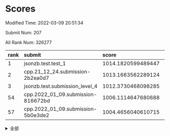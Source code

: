 # Scores

Modified Time: 2022-03-09 20:51:34

Submit Num: 207

All Rank Num: 326277

| rank |               submit               |       score        |       sigma        | pk_num |
| :--- | :--------------------------------- | :----------------- | :----------------- | :----- |
| 1    | jsonzb.test.test_1                 | 1014.1820599489447 | 0.8208318236080979 | 6305   |
| 2    | cpp.21_12_24.submission-2b2ea0d7   | 1013.1663562289124 | 0.8178748870928783 | 6309   |
| 3    | jsonzb.test.submission_level_4     | 1012.3730468098285 | 0.7739714356364364 | 6303   |
| 54   | cpp.2022_01_09.submission-816672bd | 1006.1114647680688 | 0.7171417475597973 | 6299   |
| 57   | cpp.2022_01_09.submission-5b0e3de2 | 1004.4656040610715 | 0.7092344209044171 | 6301   |


<details>
<summary>全部</summary>

| rank |                 submit                 |       score        |       sigma        | pk_num |
| :--- | :------------------------------------- | :----------------- | :----------------- | :----- |
| 1    | jsonzb.test.test_1                     | 1014.1820599489447 | 0.8208318236080979 | 6305   |
| 2    | cpp.21_12_24.submission-2b2ea0d7       | 1013.1663562289124 | 0.8178748870928783 | 6309   |
| 3    | jsonzb.test.submission_level_4         | 1012.3730468098285 | 0.7739714356364364 | 6303   |
| 4    | gobigger.level_3.submission_level_3_33 | 1012.1657351980533 | 0.7893398606985783 | 6307   |
| 5    | gobigger.level_3.submission_level_3_41 | 1011.8335613805958 | 0.748326168566056  | 6305   |
| 6    | gobigger.level_3.submission_level_3_14 | 1011.7392860589513 | 0.7562051524537152 | 6304   |
| 7    | gobigger.level_3.submission_level_3_5  | 1011.3449101540087 | 0.7608118005126331 | 6299   |
| 8    | gobigger.level_3.submission_level_3_28 | 1011.3341596968287 | 0.768143494886165  | 6304   |
| 9    | gobigger.level_3.submission_level_3_11 | 1010.9482471984878 | 0.7521826359668635 | 6302   |
| 10   | gobigger.level_3.submission_level_3_36 | 1010.871578938352  | 0.7529874341193225 | 6301   |
| 11   | gobigger.level_3.submission_level_3_15 | 1010.8069558207337 | 0.7790412446574644 | 6302   |
| 12   | gobigger.level_3.submission_level_3_20 | 1010.5430932571865 | 0.782832607328298  | 6305   |
| 13   | gobigger.level_3.submission_level_3_49 | 1010.5345081222789 | 0.7786845900301607 | 6304   |
| 14   | gobigger.level_3.submission_level_3_46 | 1010.4487230777523 | 0.7620452757029872 | 6305   |
| 15   | gobigger.level_3.submission_level_3_44 | 1010.4459242377322 | 0.7754950009972409 | 6304   |
| 16   | gobigger.level_3.submission_level_3_2  | 1010.4348222033708 | 0.8020618788012132 | 6308   |
| 17   | gobigger.level_3.submission_level_3_24 | 1010.3774670767364 | 0.7474973002163294 | 6304   |
| 18   | gobigger.level_3.submission_level_3_1  | 1010.309541081282  | 0.7797077022646722 | 6296   |
| 19   | gobigger.level_3.submission_level_3_43 | 1010.2153965740512 | 0.741302213550197  | 6307   |
| 20   | gobigger.level_3.submission_level_3_10 | 1010.2088217005243 | 0.7699325463469527 | 6302   |
| 21   | gobigger.level_3.submission_level_3_42 | 1010.2082466113432 | 0.7679128185353149 | 6305   |
| 22   | gobigger.level_3.submission_level_3_27 | 1010.1726910245158 | 0.7445808457115636 | 6308   |
| 23   | gobigger.level_3.submission_level_3_40 | 1010.1451061956908 | 0.7596285085417042 | 6303   |
| 24   | gobigger.level_3.submission_level_3_6  | 1010.0413963523114 | 0.7457947328600463 | 6306   |
| 25   | gobigger.level_3.submission_level_3_37 | 1010.0144925639779 | 0.749681474725074  | 6305   |
| 26   | gobigger.level_3.submission_level_3_48 | 1009.9575046673006 | 0.7496014832448425 | 6306   |
| 27   | gobigger.level_3.submission_level_3_7  | 1009.9266986225945 | 0.7507662299892892 | 6303   |
| 28   | gobigger.level_3.submission_level_3_8  | 1009.9114365253466 | 0.756325247825258  | 6302   |
| 29   | gobigger.level_3.submission_level_3_30 | 1009.895889967946  | 0.7546230039335781 | 6308   |
| 30   | gobigger.level_3.submission_level_3_25 | 1009.8631209958002 | 0.7517928815140092 | 6312   |
| 31   | gobigger.level_3.submission_level_3_16 | 1009.8321162588492 | 0.7411760828851239 | 6299   |
| 32   | gobigger.level_3.submission_level_3_29 | 1009.7648816667598 | 0.7683333873757077 | 6305   |
| 33   | gobigger.level_3.submission_level_3_0  | 1009.6979332868699 | 0.7542108403769645 | 6311   |
| 34   | gobigger.level_3.submission_level_3_9  | 1009.6727360981564 | 0.7265571273820524 | 6304   |
| 35   | gobigger.level_3.submission_level_3_17 | 1009.6502333815429 | 0.7412892195898971 | 6307   |
| 36   | gobigger.level_3.submission_level_3_26 | 1009.500404715829  | 0.7584586368241173 | 6307   |
| 37   | gobigger.level_3.submission_level_3_3  | 1009.3278850979934 | 0.7653141874112125 | 6304   |
| 38   | gobigger.level_3.submission_level_3_21 | 1009.2750660879377 | 0.7388362854601254 | 6304   |
| 39   | gobigger.level_3.submission_level_3_23 | 1009.2392145339612 | 0.7632609236575835 | 6305   |
| 40   | gobigger.level_3.submission_level_3_19 | 1009.1969430415925 | 0.7470269495770235 | 6302   |
| 41   | gobigger.level_3.submission_level_3_13 | 1009.1662841219563 | 0.7364921655039026 | 6303   |
| 42   | gobigger.level_3.submission_level_3_12 | 1009.1618931607873 | 0.7515745418069808 | 6306   |
| 43   | gobigger.level_3.submission_level_3_35 | 1009.1537233125002 | 0.7420042240386802 | 6305   |
| 44   | gobigger.level_3.submission_level_3_22 | 1008.7717175061267 | 0.775832322459029  | 6299   |
| 45   | gobigger.level_3.submission_level_3_32 | 1008.7264046758754 | 0.7506797557678251 | 6309   |
| 46   | gobigger.level_3.submission_level_3_45 | 1008.6756483559207 | 0.7399652788927896 | 6304   |
| 47   | gobigger.level_3.submission_level_3_34 | 1008.6372885645288 | 0.7185088690599566 | 6309   |
| 48   | gobigger.level_3.submission_level_3_39 | 1008.499062489918  | 0.7370526294024509 | 6308   |
| 49   | gobigger.level_3.submission_level_3_47 | 1008.4226807589649 | 0.7457360359870772 | 6310   |
| 50   | gobigger.level_3.submission_level_3_31 | 1008.2020290716194 | 0.75660986138969   | 6308   |
| 51   | gobigger.level_3.submission_level_3_18 | 1008.0691125207737 | 0.74558028753151   | 6306   |
| 52   | gobigger.level_3.submission_level_3_4  | 1007.9582617475902 | 0.7400264194869712 | 6305   |
| 53   | gobigger.level_3.submission_level_3_38 | 1007.826281531307  | 0.7516206077795755 | 6306   |
| 54   | cpp.2022_01_09.submission-816672bd     | 1006.1114647680688 | 0.7171417475597973 | 6299   |
| 55   | gobigger.level_1.submission_level_1_46 | 1005.3352660985249 | 0.7138563294498851 | 6302   |
| 56   | gobigger.level_1.submission_level_1_20 | 1004.7387267971684 | 0.7208977799980134 | 6300   |
| 57   | cpp.2022_01_09.submission-5b0e3de2     | 1004.4656040610715 | 0.7092344209044171 | 6301   |
| 58   | gobigger.level_1.submission_level_1_10 | 1004.3737610245352 | 0.7261010145981752 | 6309   |
| 59   | gobigger.level_1.submission_level_1_49 | 1004.3010656515869 | 0.7164898848652647 | 6311   |
| 60   | gobigger.level_1.submission_level_1_29 | 1004.2466519768226 | 0.7095564840012689 | 6301   |
| 61   | gobigger.level_1.submission_level_1_47 | 1004.2213348832147 | 0.715856526673274  | 6303   |
| 62   | gobigger.level_1.submission_level_1_35 | 1004.1577297756048 | 0.7073264342668685 | 6306   |
| 63   | gobigger.level_1.submission_level_1_28 | 1004.09032974187   | 0.7180362231288462 | 6305   |
| 64   | gobigger.level_1.submission_level_1_27 | 1004.0262031790564 | 0.7244720523769393 | 6305   |
| 65   | gobigger.level_1.submission_level_1_23 | 1003.964861015589  | 0.71351386041675   | 6301   |
| 66   | gobigger.level_1.submission_level_1_12 | 1003.9547027187742 | 0.7082173978166377 | 6300   |
| 67   | gobigger.level_1.submission_level_1_19 | 1003.8854929670871 | 0.7238828635926194 | 6304   |
| 68   | gobigger.level_1.submission_level_1_39 | 1003.8527914080643 | 0.7231560124161182 | 6303   |
| 69   | gobigger.level_1.submission_level_1_1  | 1003.7816869720141 | 0.7161162603667898 | 6307   |
| 70   | gobigger.level_1.submission_level_1_43 | 1003.7597927268    | 0.7088086537249142 | 6299   |
| 71   | gobigger.level_1.submission_level_1_7  | 1003.7501109879641 | 0.7167619737106513 | 6304   |
| 72   | gobigger.level_1.submission_level_1_37 | 1003.6776503820895 | 0.7254102048875765 | 6307   |
| 73   | gobigger.level_1.submission_level_1_18 | 1003.6695456411271 | 0.7247047336405147 | 6308   |
| 74   | gobigger.level_1.submission_level_1_16 | 1003.6532327275537 | 0.7122707026376759 | 6307   |
| 75   | gobigger.level_1.submission_level_1_4  | 1003.5942412019975 | 0.7253467686995326 | 6307   |
| 76   | gobigger.level_1.submission_level_1_38 | 1003.3824838856835 | 0.7178711574759548 | 6303   |
| 77   | gobigger.level_1.submission_level_1_31 | 1003.3570380463068 | 0.7043310034060034 | 6310   |
| 78   | gobigger.level_1.submission_level_1_42 | 1003.3348332688709 | 0.7159565323651591 | 6305   |
| 79   | gobigger.level_1.submission_level_1_13 | 1003.3065463280534 | 0.7094957117021399 | 6301   |
| 80   | gobigger.level_1.submission_level_1_25 | 1003.304184869882  | 0.7144797481944178 | 6308   |
| 81   | gobigger.level_1.submission_level_1_5  | 1003.2081439149318 | 0.7109596144648022 | 6306   |
| 82   | gobigger.level_1.submission_level_1_2  | 1003.1800921184964 | 0.7209216749826417 | 6301   |
| 83   | gobigger.level_1.submission_level_1_0  | 1003.1675396250004 | 0.7108455320021808 | 6302   |
| 84   | gobigger.level_1.submission_level_1_41 | 1003.157336270339  | 0.7172104905534417 | 6306   |
| 85   | gobigger.level_1.submission_level_1_21 | 1003.0806327749547 | 0.7137031215338214 | 6304   |
| 86   | gobigger.level_1.submission_level_1_45 | 1003.054179698919  | 0.7180100000622452 | 6305   |
| 87   | gobigger.level_1.submission_level_1_40 | 1003.0495131381791 | 0.7092590224419666 | 6301   |
| 88   | gobigger.level_1.submission_level_1_24 | 1003.0273827729093 | 0.7289887291852477 | 6303   |
| 89   | gobigger.level_1.submission_level_1_17 | 1003.0011462557025 | 0.7001223042403885 | 6309   |
| 90   | gobigger.level_1.submission_level_1_48 | 1002.9453293241287 | 0.712454575275271  | 6308   |
| 91   | gobigger.level_1.submission_level_1_30 | 1002.9240275699924 | 0.7085434673132952 | 6304   |
| 92   | gobigger.level_1.submission_level_1_36 | 1002.7655038684384 | 0.7081622805017886 | 6303   |
| 93   | gobigger.level_1.submission_level_1_9  | 1002.6542035991592 | 0.7082280272618886 | 6308   |
| 94   | gobigger.level_1.submission_level_1_34 | 1002.569176796813  | 0.7101056329155632 | 6307   |
| 95   | gobigger.level_1.submission_level_1_22 | 1002.5384065279745 | 0.7117816622053668 | 6308   |
| 96   | gobigger.level_1.submission_level_1_6  | 1002.5109490035244 | 0.7128658111730796 | 6308   |
| 97   | gobigger.level_1.submission_level_1_3  | 1002.4629695891322 | 0.702349376697571  | 6306   |
| 98   | gobigger.level_1.submission_level_1_11 | 1002.3049563485064 | 0.7141359373918349 | 6309   |
| 99   | gobigger.level_1.submission_level_1_32 | 1002.2876303384458 | 0.7137727264317552 | 6304   |
| 100  | gobigger.level_1.submission_level_1_44 | 1002.2465207331117 | 0.7044621619059551 | 6307   |
| 101  | gobigger.level_1.submission_level_1_15 | 1002.2386261892626 | 0.7160208826756735 | 6299   |
| 102  | gobigger.level_1.submission_level_1_33 | 1002.1217489992188 | 0.7210512047874174 | 6303   |
| 103  | gobigger.level_1.submission_level_1_8  | 1002.0884503570289 | 0.7073685346975368 | 6306   |
| 104  | gobigger.level_1.submission_level_1_26 | 1001.4775089745644 | 0.7119427845747786 | 6302   |
| 105  | gobigger.level_1.submission_level_1_14 | 1001.451592823593  | 0.7042258205207821 | 6304   |
| 106  | gobigger.random.submission_random_28   | 998.4818279211639  | 0.7074603811322131 | 6306   |
| 107  | gobigger.random.submission_random_29   | 998.0190063257162  | 0.6988929411000111 | 6303   |
| 108  | gobigger.random.submission_random_45   | 997.3016254306516  | 0.7008164556987576 | 6306   |
| 109  | gobigger.random.submission_random_23   | 997.223329933013   | 0.7145611530811604 | 6299   |
| 110  | gobigger.random.submission_random_5    | 997.1822965789484  | 0.717054486802228  | 6309   |
| 111  | gobigger.random.submission_random_39   | 997.1753984222664  | 0.7083526422529829 | 6306   |
| 112  | gobigger.random.submission_random_46   | 997.1345623498347  | 0.7074575214026226 | 6305   |
| 113  | gobigger.random.submission_random_8    | 997.0976544726991  | 0.704049535383035  | 6301   |
| 114  | gobigger.random.submission_random_19   | 996.8934720773017  | 0.7140301149554186 | 6305   |
| 115  | gobigger.random.submission_random_16   | 996.8694071811003  | 0.7070017305091569 | 6312   |
| 116  | gobigger.random.submission_random_12   | 996.7527183882685  | 0.7111331770854111 | 6303   |
| 117  | gobigger.random.submission_random_20   | 996.4847657129103  | 0.7241876353298582 | 6306   |
| 118  | gobigger.random.submission_random_32   | 996.4699168824155  | 0.7090024928651153 | 6307   |
| 119  | gobigger.random.submission_random_27   | 996.4590094052721  | 0.7162974031736477 | 6301   |
| 120  | gobigger.random.submission_random_1    | 996.3747147661488  | 0.7047466378587282 | 6308   |
| 121  | gobigger.random.submission_random_0    | 996.3491166072165  | 0.7118226476823044 | 6306   |
| 122  | gobigger.random.submission_random_4    | 996.3371957109861  | 0.7026586910160272 | 6301   |
| 123  | gobigger.random.submission_random_6    | 996.3072398104658  | 0.7103134883176085 | 6303   |
| 124  | gobigger.random.submission_random_17   | 996.2906819509816  | 0.7191760769874475 | 6307   |
| 125  | gobigger.random.submission_random_36   | 996.264932281003   | 0.7164839207072105 | 6303   |
| 126  | gobigger.random.submission_random_9    | 996.2647329609918  | 0.7157539883114314 | 6306   |
| 127  | gobigger.random.submission_random_25   | 996.2367617935151  | 0.7158876942691835 | 6308   |
| 128  | gobigger.random.submission_random_14   | 996.2005977063311  | 0.7317211502733816 | 6304   |
| 129  | gobigger.random.submission_random_15   | 996.1109002376621  | 0.7211462475280884 | 6307   |
| 130  | gobigger.random.submission_random_11   | 996.0725207971236  | 0.7229584050688317 | 6302   |
| 131  | gobigger.random.submission_random_30   | 996.0620298439393  | 0.7061671863586843 | 6303   |
| 132  | gobigger.random.submission_random_40   | 995.8757237550873  | 0.7055002280722885 | 6306   |
| 133  | gobigger.random.submission_random_18   | 995.8164535940996  | 0.7125960345880924 | 6304   |
| 134  | gobigger.random.submission_random_26   | 995.6663781155985  | 0.7069827153164879 | 6308   |
| 135  | gobigger.random.submission_random_2    | 995.6169957992789  | 0.7073624421005349 | 6306   |
| 136  | gobigger.random.submission_random_13   | 995.5981096397709  | 0.710630468812431  | 6305   |
| 137  | gobigger.random.submission_random_31   | 995.5651443325938  | 0.7261311438935872 | 6304   |
| 138  | gobigger.random.submission_random_34   | 995.5573211476564  | 0.700167680505729  | 6303   |
| 139  | gobigger.random.submission_random_49   | 995.5398384482411  | 0.7039470005825749 | 6302   |
| 140  | gobigger.random.submission_random_7    | 995.5221209203045  | 0.7145814411540734 | 6309   |
| 141  | gobigger.random.submission_random_42   | 995.5193846670292  | 0.7049562919741625 | 6305   |
| 142  | gobigger.random.submission_random_24   | 995.4890427673017  | 0.7183812802147891 | 6299   |
| 143  | gobigger.random.submission_random_35   | 995.4364887559684  | 0.7157780277013773 | 6304   |
| 144  | gobigger.random.submission_random_33   | 995.4030870496326  | 0.713745068632719  | 6302   |
| 145  | gobigger.random.submission_random_10   | 995.3721719099888  | 0.7106466885857954 | 6305   |
| 146  | gobigger.random.submission_random_43   | 995.3581422875184  | 0.7239214318686124 | 6306   |
| 147  | gobigger.random.submission_random_44   | 995.3145240518686  | 0.716016973265875  | 6306   |
| 148  | gobigger.random.submission_random_48   | 995.2977139374688  | 0.7126579206459557 | 6306   |
| 149  | gobigger.random.submission_random_47   | 995.291436320328   | 0.7139580510291483 | 6301   |
| 150  | gobigger.random.submission_random_22   | 995.275603981213   | 0.7032408797794063 | 6306   |
| 151  | gobigger.random.submission_random_38   | 995.2071956577685  | 0.7139503228500516 | 6303   |
| 152  | gobigger.random.submission_random_21   | 995.1988085690397  | 0.7108734703860893 | 6306   |
| 153  | gobigger.random.submission_random_37   | 995.189309467247   | 0.7164732647937088 | 6301   |
| 154  | gobigger.random.submission_random_41   | 995.1471443795099  | 0.6959428089713293 | 6305   |
| 155  | gobigger.random.submission_random_3    | 994.8414622054293  | 0.7306332248642747 | 6305   |
| 156  | gobigger.level_2.submission_level_2_49 | 994.2380618389594  | 0.7400086449997433 | 6304   |
| 157  | gobigger.level_2.submission_level_2_10 | 994.0933462385522  | 0.7332186001376617 | 6302   |
| 158  | gobigger.level_2.submission_level_2_31 | 993.8250357249764  | 0.7130765322140854 | 6304   |
| 159  | gobigger.level_2.submission_level_2_14 | 993.6486673496393  | 0.7308174345327036 | 6308   |
| 160  | gobigger.level_2.submission_level_2_45 | 993.5850406546587  | 0.7360565950767541 | 6306   |
| 161  | gobigger.level_2.submission_level_2_2  | 993.445277544193   | 0.739748194935517  | 6307   |
| 162  | gobigger.level_2.submission_level_2_30 | 993.4337342165356  | 0.7392705831383125 | 6308   |
| 163  | gobigger.level_2.submission_level_2_12 | 993.3437311402863  | 0.7345149457785387 | 6304   |
| 164  | gobigger.level_2.submission_level_2_48 | 993.3203956970244  | 0.7368591796958143 | 6302   |
| 165  | gobigger.level_2.submission_level_2_9  | 993.3154432622104  | 0.7239093073648811 | 6306   |
| 166  | gobigger.level_2.submission_level_2_8  | 993.3059793494248  | 0.7655427310372082 | 6306   |
| 167  | gobigger.level_2.submission_level_2_32 | 993.2626350017442  | 0.7544075812397627 | 6307   |
| 168  | gobigger.level_2.submission_level_2_18 | 993.1015972052568  | 0.728135579696045  | 6309   |
| 169  | gobigger.level_2.submission_level_2_19 | 993.0342070662406  | 0.7259501474201487 | 6299   |
| 170  | gobigger.level_2.submission_level_2_26 | 992.9720290047253  | 0.7401312022779114 | 6306   |
| 171  | gobigger.level_2.submission_level_2_34 | 992.9544159020503  | 0.7329874524074134 | 6311   |
| 172  | gobigger.level_2.submission_level_2_27 | 992.7379590024912  | 0.7492250169585672 | 6304   |
| 173  | gobigger.level_2.submission_level_2_41 | 992.6834514208707  | 0.7302493986715959 | 6303   |
| 174  | gobigger.level_2.submission_level_2_13 | 992.6338617283345  | 0.738041235022065  | 6307   |
| 175  | gobigger.level_2.submission_level_2_21 | 992.5730299259069  | 0.7379369634450257 | 6304   |
| 176  | gobigger.level_2.submission_level_2_43 | 992.5567159882511  | 0.7386697940615297 | 6302   |
| 177  | gobigger.level_2.submission_level_2_44 | 992.5138248495979  | 0.7513441661258565 | 6297   |
| 178  | gobigger.level_2.submission_level_2_22 | 992.3273911336321  | 0.7284493089462446 | 6307   |
| 179  | gobigger.level_2.submission_level_2_3  | 992.258074060374   | 0.7356602237481624 | 6308   |
| 180  | gobigger.level_2.submission_level_2_7  | 992.2468799440045  | 0.7180747932129554 | 6307   |
| 181  | gobigger.level_2.submission_level_2_40 | 992.1427528430514  | 0.7447698732653115 | 6307   |
| 182  | gobigger.level_2.submission_level_2_29 | 992.0951516187515  | 0.7457849422533127 | 6307   |
| 183  | gobigger.level_2.submission_level_2_46 | 991.9976277983916  | 0.7617802355206458 | 6305   |
| 184  | gobigger.level_2.submission_level_2_39 | 991.8799147221359  | 0.7473700808827264 | 6306   |
| 185  | gobigger.level_2.submission_level_2_47 | 991.8437249614137  | 0.7465890783666103 | 6304   |
| 186  | gobigger.level_2.submission_level_2_28 | 991.7951512608892  | 0.7306785411959582 | 6307   |
| 187  | gobigger.level_2.submission_level_2_20 | 991.5024866290912  | 0.761250311141192  | 6300   |
| 188  | gobigger.level_2.submission_level_2_23 | 991.4310895139394  | 0.7364290570283322 | 6306   |
| 189  | gobigger.level_2.submission_level_2_1  | 991.4306300109914  | 0.7454495325726925 | 6302   |
| 190  | gobigger.level_2.submission_level_2_24 | 991.4113585278735  | 0.7658277517093218 | 6309   |
| 191  | gobigger.level_2.submission_level_2_17 | 991.2826840372472  | 0.751427144739163  | 6307   |
| 192  | gobigger.level_2.submission_level_2_36 | 991.2556748964308  | 0.7392851405504668 | 6312   |
| 193  | gobigger.level_2.submission_level_2_16 | 991.1704243796802  | 0.7464842377591441 | 6306   |
| 194  | gobigger.level_2.submission_level_2_38 | 991.1654803567764  | 0.7599517407046961 | 6307   |
| 195  | gobigger.level_2.submission_level_2_0  | 991.0445357052654  | 0.7507154285395378 | 6304   |
| 196  | gobigger.level_2.submission_level_2_5  | 991.0336949434138  | 0.7700966584108163 | 6307   |
| 197  | gobigger.level_2.submission_level_2_4  | 991.0066251711678  | 0.7445418052764338 | 6305   |
| 198  | gobigger.level_2.submission_level_2_42 | 990.9671338100521  | 0.7447117959707887 | 6307   |
| 199  | gobigger.level_2.submission_level_2_11 | 990.7312309815438  | 0.7629091376507363 | 6305   |
| 200  | gobigger.level_2.submission_level_2_35 | 990.6956689235583  | 0.7333594135279725 | 6303   |
| 201  | gobigger.level_2.submission_level_2_6  | 990.4115309610306  | 0.771412200570837  | 6310   |
| 202  | gobigger.level_2.submission_level_2_37 | 990.3934803910371  | 0.7670733920225311 | 6306   |
| 203  | gobigger.level_2.submission_level_2_33 | 990.1440030045559  | 0.7673335232098794 | 6306   |
| 204  | gobigger.level_2.submission_level_2_15 | 990.1347303170736  | 0.7610732824360346 | 6302   |
| 205  | gobigger.level_2.submission_level_2_25 | 989.5713356202327  | 0.7888639952203207 | 6308   |
| 206  | gobigger.none.submission_none_0        | 978.6226688829382  | 1.2309675982889496 | 6302   |
| 207  | gobigger.none.submission_none_1        | 976.6805644617701  | 1.4295711578894437 | 6300   |

</details>